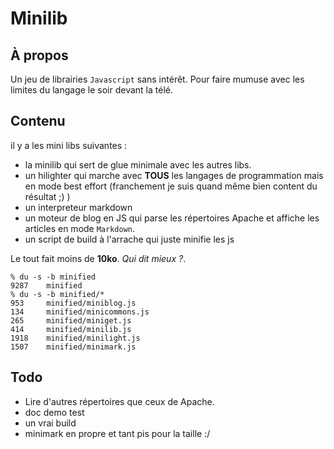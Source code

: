 # Minilib

## À propos
Un jeu de librairies `Javascript` sans intérêt. Pour faire mumuse avec les limites du langage le soir devant la télé.

## Contenu
il y a les mini libs suivantes :

  * la minilib qui sert de glue minimale avec les autres libs.
  * un hilighter qui marche avec **TOUS** les langages de programmation mais en mode best effort (franchement je suis quand même bien content du résultat ;) )
  * un interpreteur markdown
  * un moteur de blog en JS qui parse les répertoires Apache et affiche les articles en mode `Markdown`.
  * un script de build à l'arrache qui juste minifie les js
  
Le tout fait moins de **10ko**. *Qui dit mieux ?*.

	% du -s -b minified
	9287    minified
	% du -s -b minified/*
	953     minified/miniblog.js
	134     minified/minicommons.js
	265     minified/miniget.js
	414     minified/minilib.js
	1918    minified/minilight.js
	1507    minified/minimark.js


## Todo

  * Lire d'autres répertoires que ceux de Apache.
  * doc demo test
  * un vrai build
  * minimark en propre et tant pis pour la taille :/